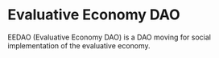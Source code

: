 # Evaluative Economy DAO
EEDAO (Evaluative Economy DAO) is a DAO moving for social implementation of the evaluative economy.
